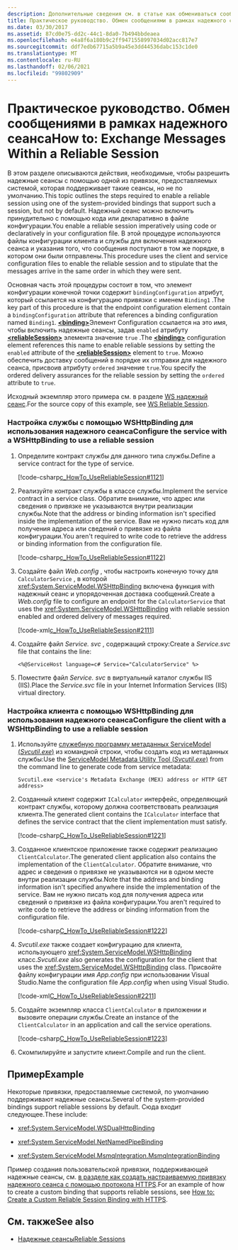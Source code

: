 ```yaml
---
description: Дополнительные сведения см. в статье как обмениваться сообщениями в надежном сеансе.
title: Практическое руководство. Обмен сообщениями в рамках надежного сеанса
ms.date: 03/30/2017
ms.assetid: 87cd0e75-dd2c-44c1-8da0-7b494bbdeaea
ms.openlocfilehash: e4a8f6a180b9c2ff9471558997034d02acc817e7
ms.sourcegitcommit: ddf7edb67715a5b9a45e3dd44536dabc153c1de0
ms.translationtype: MT
ms.contentlocale: ru-RU
ms.lasthandoff: 02/06/2021
ms.locfileid: "99802909"
---
```

# <a name="how-to-exchange-messages-within-a-reliable-session"></a><span data-ttu-id="7bfd2-103">Практическое руководство. Обмен сообщениями в рамках надежного сеанса</span><span class="sxs-lookup"><span data-stu-id="7bfd2-103">How to: Exchange Messages Within a Reliable Session</span></span>

<span data-ttu-id="7bfd2-104">В этом разделе описываются действия, необходимые, чтобы разрешить надежные сеансы с помощью одной из привязок, предоставляемых системой, которая поддерживает такие сеансы, но не по умолчанию.</span><span class="sxs-lookup"><span data-stu-id="7bfd2-104">This topic outlines the steps required to enable a reliable session using one of the system-provided bindings that support such a session, but not by default.</span></span> <span data-ttu-id="7bfd2-105">Надежный сеанс можно включить принудительно с помощью кода или декларативно в файле конфигурации.</span><span class="sxs-lookup"><span data-stu-id="7bfd2-105">You enable a reliable session imperatively using code or declaratively in your configuration file.</span></span> <span data-ttu-id="7bfd2-106">В этой процедуре используются файлы конфигурации клиента и службы для включения надежного сеанса и указания того, что сообщения поступают в том же порядке, в котором они были отправлены.</span><span class="sxs-lookup"><span data-stu-id="7bfd2-106">This procedure uses the client and service configuration files to enable the reliable session and to stipulate that the messages arrive in the same order in which they were sent.</span></span>

<span data-ttu-id="7bfd2-107">Основная часть этой процедуры состоит в том, что элемент конфигурации конечной точки содержит `bindingConfiguration` атрибут, который ссылается на конфигурацию привязки с именем `Binding1` .</span><span class="sxs-lookup"><span data-stu-id="7bfd2-107">The key part of this procedure is that the endpoint configuration element contain a `bindingConfiguration` attribute that references a binding configuration named `Binding1`.</span></span> <span data-ttu-id="7bfd2-108">[**\<binding>**](../../configure-apps/file-schema/wcf/bindings.md)Элемент Configuration ссылается на это имя, чтобы включить надежные сеансы, задав `enabled` атрибуту [**\<reliableSession>**](/previous-versions/dotnet/netframework-4.0/ms731302(v=vs.100)) элемента значение `true` .</span><span class="sxs-lookup"><span data-stu-id="7bfd2-108">The [**\<binding>**](../../configure-apps/file-schema/wcf/bindings.md) configuration element references this name to enable reliable sessions by setting the `enabled` attribute of the [**\<reliableSession>**](/previous-versions/dotnet/netframework-4.0/ms731302(v=vs.100)) element to `true`.</span></span> <span data-ttu-id="7bfd2-109">Можно обеспечить доставку сообщений в порядке их отправки для надежного сеанса, присвоив атрибуту `ordered` значение `true`.</span><span class="sxs-lookup"><span data-stu-id="7bfd2-109">You specify the ordered delivery assurances for the reliable session by setting the `ordered` attribute to `true`.</span></span>

<span data-ttu-id="7bfd2-110">Исходный экземпляр этого примера см. в разделе [WS надежный сеанс](../samples/ws-reliable-session.md).</span><span class="sxs-lookup"><span data-stu-id="7bfd2-110">For the source copy of this example, see [WS Reliable Session](../samples/ws-reliable-session.md).</span></span>

### <a name="configure-the-service-with-a-wshttpbinding-to-use-a-reliable-session"></a><span data-ttu-id="7bfd2-111">Настройка службы с помощью WSHttpBinding для использования надежного сеанса</span><span class="sxs-lookup"><span data-stu-id="7bfd2-111">Configure the service with a WSHttpBinding to use a reliable session</span></span>

1. <span data-ttu-id="7bfd2-112">Определите контракт службы для данного типа службы.</span><span class="sxs-lookup"><span data-stu-id="7bfd2-112">Define a service contract for the type of service.</span></span>

   [!code-csharp[c_HowTo_UseReliableSession#1121](../../../../samples/snippets/csharp/VS_Snippets_CFX/c_howto_usereliablesession/cs/service.cs#1121)]

1. <span data-ttu-id="7bfd2-113">Реализуйте контракт службы в классе службы.</span><span class="sxs-lookup"><span data-stu-id="7bfd2-113">Implement the service contract in a service class.</span></span> <span data-ttu-id="7bfd2-114">Обратите внимание, что адрес или сведения о привязке не указываются внутри реализации службы.</span><span class="sxs-lookup"><span data-stu-id="7bfd2-114">Note that the address or binding information isn't specified inside the implementation of the service.</span></span> <span data-ttu-id="7bfd2-115">Вам не нужно писать код для получения адреса или сведений о привязке из файла конфигурации.</span><span class="sxs-lookup"><span data-stu-id="7bfd2-115">You aren't required to write code to retrieve the address or binding information from the configuration file.</span></span>

   [!code-csharp[c_HowTo_UseReliableSession#1122](../../../../samples/snippets/csharp/VS_Snippets_CFX/c_howto_usereliablesession/cs/service.cs#1122)]

1. <span data-ttu-id="7bfd2-116">Создайте файл *Web.config* , чтобы настроить конечную точку для `CalculatorService` , в которой <xref:System.ServiceModel.WSHttpBinding> включена функция with надежный сеанс и упорядоченная доставка сообщений.</span><span class="sxs-lookup"><span data-stu-id="7bfd2-116">Create a *Web.config* file to configure an endpoint for the `CalculatorService` that uses the <xref:System.ServiceModel.WSHttpBinding> with reliable session enabled and ordered delivery of messages required.</span></span>

   [!code-xml[c_HowTo_UseReliableSession#2111](../../../../samples/snippets/csharp/VS_Snippets_CFX/c_howto_usereliablesession/common/web.config#2111)]

1. <span data-ttu-id="7bfd2-117">Создайте файл *Service. svc* , содержащий строку:</span><span class="sxs-lookup"><span data-stu-id="7bfd2-117">Create a *Service.svc* file that contains the line:</span></span>

   ```aspx-csharp
   <%@ServiceHost language=c# Service="CalculatorService" %>
   ```

1. <span data-ttu-id="7bfd2-118">Поместите файл *Service. svc* в виртуальный каталог службы IIS (IIS).</span><span class="sxs-lookup"><span data-stu-id="7bfd2-118">Place the *Service.svc* file in your Internet Information Services (IIS) virtual directory.</span></span>

### <a name="configure-the-client-with-a-wshttpbinding-to-use-a-reliable-session"></a><span data-ttu-id="7bfd2-119">Настройка клиента с помощью WSHttpBinding для использования надежного сеанса</span><span class="sxs-lookup"><span data-stu-id="7bfd2-119">Configure the client with a WSHttpBinding to use a reliable session</span></span>

1. <span data-ttu-id="7bfd2-120">Используйте [служебную программу метаданных ServiceModel (*Svcutil.exe*)](../servicemodel-metadata-utility-tool-svcutil-exe.md) из командной строки, чтобы создать код из метаданных службы:</span><span class="sxs-lookup"><span data-stu-id="7bfd2-120">Use the [ServiceModel Metadata Utility Tool (*Svcutil.exe*)](../servicemodel-metadata-utility-tool-svcutil-exe.md) from the command line to generate code from service metadata:</span></span>

   ```console
   Svcutil.exe <service's Metadata Exchange (MEX) address or HTTP GET address>
   ```

1. <span data-ttu-id="7bfd2-121">Созданный клиент содержит `ICalculator` интерфейс, определяющий контракт службы, которому должна соответствовать реализация клиента.</span><span class="sxs-lookup"><span data-stu-id="7bfd2-121">The generated client contains the `ICalculator` interface that defines the service contract that the client implementation must satisfy.</span></span>

   [!code-csharp[C_HowTo_UseReliableSession#1221](../../../../samples/snippets/csharp/VS_Snippets_CFX/c_howto_usereliablesession/cs/client.cs#1221)]

1. <span data-ttu-id="7bfd2-122">Созданное клиентское приложение также содержит реализацию `ClientCalculator`.</span><span class="sxs-lookup"><span data-stu-id="7bfd2-122">The generated client application also contains the implementation of the `ClientCalculator`.</span></span> <span data-ttu-id="7bfd2-123">Обратите внимание, что адрес и сведения о привязке не указываются ни в одном месте внутри реализации службы.</span><span class="sxs-lookup"><span data-stu-id="7bfd2-123">Note that the address and binding information isn't specified anywhere inside the implementation of the service.</span></span> <span data-ttu-id="7bfd2-124">Вам не нужно писать код для получения адреса или сведений о привязке из файла конфигурации.</span><span class="sxs-lookup"><span data-stu-id="7bfd2-124">You aren't required to write code to retrieve the address or binding information from the configuration file.</span></span>

   [!code-csharp[C_HowTo_UseReliableSession#1222](../../../../samples/snippets/csharp/VS_Snippets_CFX/c_howto_usereliablesession/cs/client.cs#1222)]

1. <span data-ttu-id="7bfd2-125">*Svcutil.exe* также создает конфигурацию для клиента, использующего <xref:System.ServiceModel.WSHttpBinding> класс.</span><span class="sxs-lookup"><span data-stu-id="7bfd2-125">*Svcutil.exe* also generates the configuration for the client that uses the <xref:System.ServiceModel.WSHttpBinding> class.</span></span> <span data-ttu-id="7bfd2-126">Присвойте файлу конфигурации имя *App.config* при использовании Visual Studio.</span><span class="sxs-lookup"><span data-stu-id="7bfd2-126">Name the configuration file *App.config* when using Visual Studio.</span></span>

   [!code-xml[C_HowTo_UseReliableSession#2211](../../../../samples/snippets/csharp/VS_Snippets_CFX/c_howto_usereliablesession/common/app.config#2211)]

1. <span data-ttu-id="7bfd2-127">Создайте экземпляр класса `ClientCalculator` в приложении и вызовите операции службы.</span><span class="sxs-lookup"><span data-stu-id="7bfd2-127">Create an instance of the `ClientCalculator` in an application and call the service operations.</span></span>

   [!code-csharp[C_HowTo_UseReliableSession#1223](../../../../samples/snippets/csharp/VS_Snippets_CFX/c_howto_usereliablesession/cs/client.cs#1223)]

1. <span data-ttu-id="7bfd2-128">Скомпилируйте и запустите клиент.</span><span class="sxs-lookup"><span data-stu-id="7bfd2-128">Compile and run the client.</span></span>

## <a name="example"></a><span data-ttu-id="7bfd2-129">Пример</span><span class="sxs-lookup"><span data-stu-id="7bfd2-129">Example</span></span>

<span data-ttu-id="7bfd2-130">Некоторые привязки, предоставляемые системой, по умолчанию поддерживают надежные сеансы.</span><span class="sxs-lookup"><span data-stu-id="7bfd2-130">Several of the system-provided bindings support reliable sessions by default.</span></span> <span data-ttu-id="7bfd2-131">Сюда входит следующее.</span><span class="sxs-lookup"><span data-stu-id="7bfd2-131">These include:</span></span>

- <xref:System.ServiceModel.WSDualHttpBinding>

- <xref:System.ServiceModel.NetNamedPipeBinding>

- <xref:System.ServiceModel.MsmqIntegration.MsmqIntegrationBinding>

<span data-ttu-id="7bfd2-132">Пример создания пользовательской привязки, поддерживающей надежные сеансы, см. [в разделе как создать настраиваемую привязку надежного сеанса с помощью протокола HTTPS](how-to-create-a-custom-reliable-session-binding-with-https.md).</span><span class="sxs-lookup"><span data-stu-id="7bfd2-132">For an example of how to create a custom binding that supports reliable sessions, see [How to: Create a Custom Reliable Session Binding with HTTPS](how-to-create-a-custom-reliable-session-binding-with-https.md).</span></span>

## <a name="see-also"></a><span data-ttu-id="7bfd2-133">См. также</span><span class="sxs-lookup"><span data-stu-id="7bfd2-133">See also</span></span>

- [<span data-ttu-id="7bfd2-134">Надежные сеансы</span><span class="sxs-lookup"><span data-stu-id="7bfd2-134">Reliable Sessions</span></span>](reliable-sessions.md)
